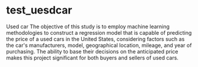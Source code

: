 # test_uesdcar
Used car
The objective of this study is to employ machine learning methodologies to construct a regression model that is capable of predicting the price of a used cars in the United States, considering factors such as the car's manufacturers, model, geographical location, mileage, and year of purchasing. 
The ability to base their decisions on the anticipated price makes this project significant for both buyers and sellers of used cars. 
